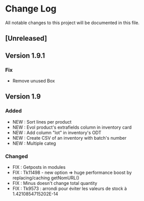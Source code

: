 # Change Log
All notable changes to this project will be documented in this file.

## [Unreleased]

## Version 1.9.1

### Fix 

- Remove unused Box


## Version 1.9

### Added

- NEW : Sort lines per product
- NEW : Evol product's extrafields column in inventory card
- NEW : Add column "lot" in inventory's ODT
- NEW : Create CSV of an inventory with batch's number
- NEW : Multiple categ

### Changed

- FIX : Getposts in modules
- FIX : Tk11498 - new option => huge performance boost by replacing/caching getNomURL()
- FIX : Minus doesn't change total quantity
- FIX : Tk9573 : arrondi pour éviter les valeurs de stock à 1.4210854715202E-14
